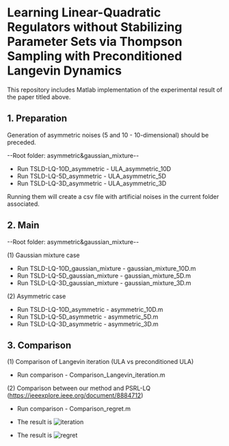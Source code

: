 # Learning Linear-Quadratic Regulators without Stabilizing Parameter Sets via Thompson Sampling with Preconditioned Langevin Dynamics

This repository includes Matlab implementation of the experimental result of the paper titled above. 

## 1. Preparation

Generation of asymmetric noises (5 and 10 - 10-dimensional) should be preceded.

--Root folder: asymmetric&gaussian_mixture--

   * Run TSLD-LQ-10D_asymmetric - ULA_asymmetric_10D
   * Run TSLD-LQ-5D_asymmetric - ULA_asymmetric_5D
   * Run TSLD-LQ-3D_asymmetric - ULA_asymmetric_3D

Running them will create a csv file with artificial noises in the current folder associated.

## 2. Main

--Root folder: asymmetric&gaussian_mixture--

(1) Gaussian mixture case
  * Run TSLD-LQ-10D_gaussian_mixture - gaussian_mixture_10D.m
  * Run TSLD-LQ-5D_gaussian_mixture - gaussian_mixture_5D.m
  * Run TSLD-LQ-3D_gaussian_mixture - gaussian_mixture_3D.m

(2) Asymmetric case
  * Run TSLD-LQ-10D_asymmetric - asymmetric_10D.m
  * Run TSLD-LQ-5D_asymmetric - asymmetric_5D.m
  * Run TSLD-LQ-3D_asymmetric - asymmetric_3D.m

## 3. Comparison

(1) Comparison of Langevin iteration (ULA vs preconditioned ULA)
  * Run comparison - Comparison_Langevin_iteration.m


(2) Comparison between our method and PSRL-LQ (https://ieeexplore.ieee.org/document/8884712)
  * Run comparison - Comparison_regret.m

* The result is
![iteration](https://github.com/yeoneung/tsld/assets/102267531/77255a86-0117-4ee8-90aa-7c39c0c7e644)


* The result is
![regret](https://github.com/yeoneung/tsld/assets/102267531/f40bc00c-14e4-4b39-af08-ab9c0247c132)

